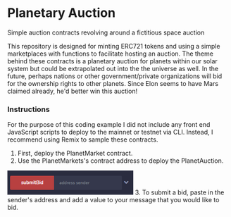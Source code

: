 # Planetary Auction
Simple auction contracts revolving around a fictitious space auction

This repository is designed for minting ERC721 tokens and using a simple marketplaces with functions to facilitate hosting an auction. The theme behind these contracts is a planetary auction for planets within our solar system but could be extrapolated out into the the universe as well. In the future, perhaps nations or other government/private organizations will bid for the ownership rights to other planets. Since Elon seems to have Mars claimed already, he'd better win this auction!

### Instructions
For the purpose of this coding example I did not include any front end JavaScript scripts to deploy to the mainnet or testnet via CLI. Instead, I recommend using Remix to sample these contracts. 
  1. First, deploy the PlanetMarket contract. 
  2. Use the PlanetMarkets's contract address to deploy the PlanetAuction. 
 
  ![Submit a Bid](/images/submitbid.PNG)
  3. To submit a bid, paste in the sender's address and add a value to your message that you would like to bid. 
